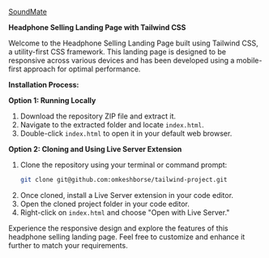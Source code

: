 
[SoundMate](https://omkeshborse.github.io/tailwind-project/)

**Headphone Selling Landing Page with Tailwind CSS**

Welcome to the Headphone Selling Landing Page built using Tailwind CSS, a utility-first CSS framework. This landing page is designed to be responsive across various devices and has been developed using a mobile-first approach for optimal performance.

**Installation Process:**

**Option 1: Running Locally**
1. Download the repository ZIP file and extract it.
2. Navigate to the extracted folder and locate `index.html`.
3. Double-click `index.html` to open it in your default web browser.

**Option 2: Cloning and Using Live Server Extension**
1. Clone the repository using your terminal or command prompt:
   ```bash
   git clone git@github.com:omkeshborse/tailwind-project.git
   ```
2. Once cloned, install a Live Server extension in your code editor.
3. Open the cloned project folder in your code editor.
4. Right-click on `index.html` and choose "Open with Live Server."

Experience the responsive design and explore the features of this headphone selling landing page. Feel free to customize and enhance it further to match your requirements.

